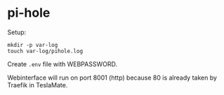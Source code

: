 pi-hole
======

Setup:

```
mkdir -p var-log
touch var-log/pihole.log
```

Create `.env` file with WEBPASSWORD.

Webinterface will run on port 8001 (http) because 80 is already taken by Traefik in TeslaMate.

